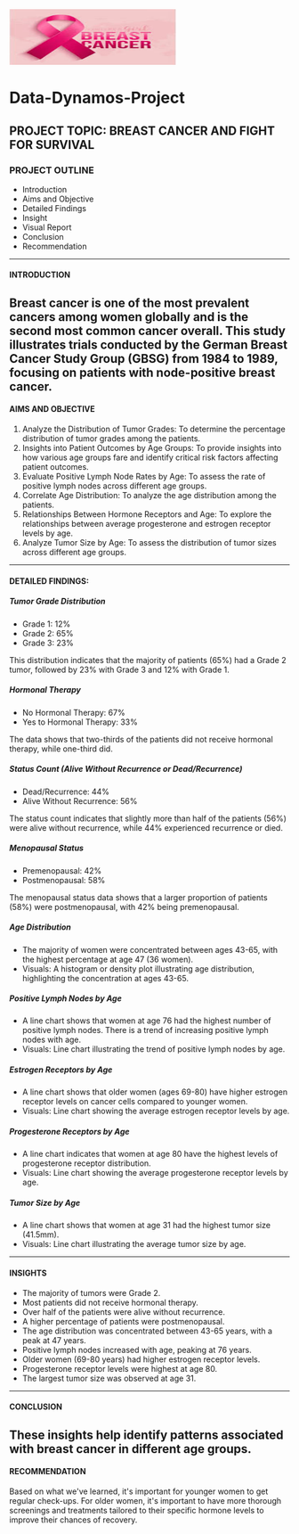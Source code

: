 <img src="Breast_cancer.jpg" width="300" height="100">

# Data-Dynamos-Project


## PROJECT TOPIC: BREAST CANCER AND FIGHT FOR SURVIVAL

### PROJECT OUTLINE
- Introduction
- Aims and Objective
- Detailed Findings
- Insight
- Visual Report
- Conclusion
- Recommendation
---

#### INTRODUCTION
Breast cancer is one of the most prevalent cancers among women globally and is the second most common cancer overall. This study illustrates trials conducted by the German Breast Cancer Study Group (GBSG) from 1984 to 1989, focusing on patients with node-positive breast cancer.
---

#### AIMS AND OBJECTIVE
1. Analyze the Distribution of Tumor Grades: To determine the percentage distribution of tumor grades among the patients.
2. Insights into Patient Outcomes by Age Groups: To provide insights into how various age groups fare and identify critical risk factors affecting patient outcomes.
3. Evaluate Positive Lymph Node Rates by Age: To assess the rate of positive lymph nodes across different age groups.
4. Correlate Age Distribution: To analyze the age distribution among the patients.
5. Relationships Between Hormone Receptors and Age: To explore the relationships between average progesterone and estrogen receptor levels by age.
6. Analyze Tumor Size by Age: To assess the distribution of tumor sizes across different age groups.
---


#### DETAILED FINDINGS:

##### Tumor Grade Distribution
- Grade 1: 12%
- Grade 2: 65%
- Grade 3: 23%

This distribution indicates that the majority of patients (65%) had a Grade 2 tumor, followed by 23% with Grade 3 and 12% with Grade 1.

##### Hormonal Therapy
- No Hormonal Therapy: 67%
- Yes to Hormonal Therapy: 33%

The data shows that two-thirds of the patients did not receive hormonal therapy, while one-third did.


##### Status Count (Alive Without Recurrence or Dead/Recurrence)
- Dead/Recurrence: 44%
- Alive Without Recurrence: 56%

The status count indicates that slightly more than half of the patients (56%) were alive without recurrence, while 44% experienced recurrence or died.


##### Menopausal Status
- Premenopausal: 42%
- Postmenopausal: 58%

The menopausal status data shows that a larger proportion of patients (58%) were postmenopausal, with 42% being premenopausal.


##### Age Distribution
- The majority of women were concentrated between ages 43-65, with the highest percentage at age 47 (36 women).
- Visuals: A histogram or density plot illustrating age distribution, highlighting the concentration at ages 43-65.

##### Positive Lymph Nodes by Age
- A line chart shows that women at age 76 had the highest number of positive lymph nodes. There is a trend of increasing positive lymph nodes with age.
- Visuals: Line chart illustrating the trend of positive lymph nodes by age.

##### Estrogen Receptors by Age
- A line chart shows that older women (ages 69-80) have higher estrogen receptor levels on cancer cells compared to younger women.
- Visuals: Line chart showing the average estrogen receptor levels by age.

##### Progesterone Receptors by Age
- A line chart indicates that women at age 80 have the highest levels of progesterone receptor distribution.
- Visuals: Line chart showing the average progesterone receptor levels by age.

##### Tumor Size by Age
- A line chart shows that women at age 31 had the highest tumor size (41.5mm).
- Visuals: Line chart illustrating the average tumor size by age.
---

#### INSIGHTS
- The majority of tumors were Grade 2.
- Most patients did not receive hormonal therapy.
- Over half of the patients were alive without recurrence.
- A higher percentage of patients were postmenopausal.
- The age distribution was concentrated between 43-65 years, with a peak at 47 years.
- Positive lymph nodes increased with age, peaking at 76 years.
- Older women (69-80 years) had higher estrogen receptor levels.
- Progesterone receptor levels were highest at age 80.
- The largest tumor size was observed at age 31.
---

#### CONCLUSION
These insights help identify patterns associated with breast cancer in different age groups.
---
#### RECOMMENDATION
Based on what we've learned, it's important for younger women to get regular check-ups. For older women, it's important to have more thorough screenings and treatments tailored to their specific hormone levels to improve their chances of recovery.









